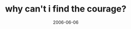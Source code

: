 ---
layout: base.njk
title : 'why can&#39;t i find the courage?' 
view_title : 'why can&#39;t i find the courage?' 
year : '2006' 
date : '2006-06-06' 
img_file : '/drawing/whycantifindthecourage.png' 
html_file : 'whycantifindthecourage' 
next_html : 'buttheoceantoldmeso.html' 
year_order : '153' 
permalink : "title/{{html_file}}.html"
---